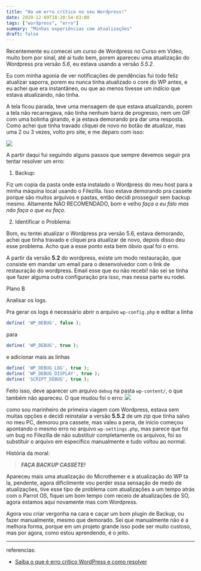 ```yaml
---
title: "Ha um erro crítico no seu Wordpress!"
date: 2020-12-09T18:20:54-03:00
tags: ["wordpress", "erro"]
summary: "Minhas experiências com atualizações"
draft: false
---
```


Recentemente eu comecei um curso de Wordpress no Curso em Video, muito bom por sinal, até ai tudo bem, porem apareceu uma atualização do Wordpress pra versão _5.6_, eu estava usando a versão _5.5.2_.

Eu com minha agonia de ver notificações de pendências fui todo feliz atualizar saporra, porem eu nunca tinha atualizado o core do WP antes, e eu achei que era instantâneo, ou que ao menos tivesse um indício que estava atualizando, não tinha.

A tela ficou parada, teve uma mensagem de que estava atualizando, porem a tela não recarregava, não tinha nenhum barra de progresso, nem um GIF com uma bolinha girando, e ja estava demorando pra dar uma resposta. Como achei que tinha travado cliquei de novo no botão de atualizar, mas uma 2 ou 3 vezes, volto pro site, e me deparo com isso:

![](https://i.ibb.co/9y6xjWS/wp-erro.jpg)

A partir daqui fui seguindo alguns passos que sempre devemos seguir pra tentar resolver um erro:

1. Backup:

Fiz um copia da pasta onde esta instalado o Wordpress do meu host para a minha máquina local usando o Filezilla.
Isso estava demorando pra cassete porque são muitos arquivos e pastas, então decidi prosseguir sem backup mesmo. Altamente NÃO RECOMENDADO, bom e velho _faça o eu falo mas não faça o que eu faço_.
 
2. Identificar o Problema:

Bom, eu tentei atualizar o Wordpress pra versão 5.6, estava demorando, achei que tinha travado e cliquei pra atualizar de novo, depois disso deu esse problema. Acho que a esse ponto esta bem óbvio qual foi o erro.

A partir da versão **5.2** do wordpress, existe um modo restauração, que consiste em mandar um email para o desenvolvedor
com o link de restauração do wordpress. Email esse que eu não recebi! não sei se tinha que fazer alguma outra configuração pra isso,
mas nessa parte eu rodei.

Plano B

Analisar os logs.

Pra gerar os logs é necessário abrir o arquivo `wp-config.php` e editar a linha

```php
define( 'WP_DEBUG', false );
```
para
```php
define( 'WP_DEBUG', true );
```

e adicionar mais as linhas
```php
define( 'WP_DEBUG_LOG', true );
define( 'WP_DEBUG_DISPLAY', true );
define( 'SCRIPT_DEBUG', true );
```

Feito isso, deve aparecer um arquivo `debug` na pasta `wp-content/`, o que também não apareceu.
O que mudou foi o erro:
![](https://i.ibb.co/LhSZ273/screenshot-20201209-185248.png)

como sou marinheiro de primeira viagem com Wordpress, estava sem muitas opções e decidi reinstalar a versão **5.5.2** de um zip que tinha salvo no meu PC, demorou pra cassete, mas valeu a pena, de ínicio começou apontando o mesmo erro no arquivo `wp-settings.php`, mas parece que foi um bug no Filezilla de não substituir completamente os arquivos, foi so substituir o arquivo em específico manualmente e tudo voltou ao normal.


História da moral:
> _**FAÇA BACKUP CASSETE!**_

Apareceu mais uma atualização do Microthemer e a atualização do WP ta la, pendente, agora dificilmente vou perder essa sensação de medo de atualizações, tive esse tipo de problema com atualizações a um tempo atrás com o Parrot OS, fiquei um bom tempo com receio de atualizações de SO, agora estamos aqui novamente mas com Wordpress.

Agora vou criar vergonha na cara e caçar um bom plugin de Backup, ou fazer manualmente, mesmo que demorado. Sei que manualmente não é a melhora forma, porque em um projeto grande isso pode ser muito custoso, mas por agora, como estou aprendendo, é o jeito.

---

referencias:
- [Saiba o que é erro crítico WordPress e como resolver](https://rockcontent.com/br/blog/erro-critico-wordpress/)
